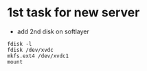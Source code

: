 # 1st task for new server

- add 2nd disk on softlayer
~~~
fdisk -l
fdisk /dev/xvdc
mkfs.ext4 /dev/xvdc1
mount
~~~
